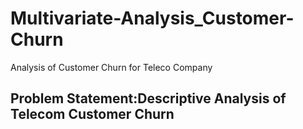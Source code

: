 # Multivariate-Analysis_Customer-Churn
Analysis of Customer Churn for Teleco Company

## Problem Statement:Descriptive Analysis of Telecom Customer Churn
